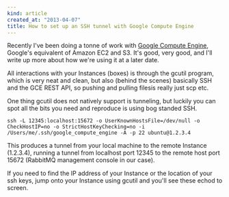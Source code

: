 ```yaml
---
kind: article
created_at: "2013-04-07"
title: How to set up an SSH tunnel with Google Compute Engine
---
```

Recently I've been doing a tonne of work with [Google Compute Engine](https://cloud.google.com/products/compute-engine), Google's equivalent of Amazon EC2 and S3.  It's good, very good, and I'll write up more about how we're using it at a later date.

All interactions with your Instances (boxes) is through the gcutil program, which is very neat and clean, but also (behind the scenes) basically SSH and the GCE REST API, so pushing and pulling filesis really just scp etc.

One thing gcutil does not natively support is tunneling, but luckily you can spot all the bits you need and reproduce is using bog standed SSH.

    ssh -L 12345:localhost:15672 -o UserKnownHostsFile=/dev/null -o CheckHostIP=no -o StrictHostKeyChecking=no -i /Users/me/.ssh/google_compute_engine -A -p 22 ubuntu@1.2.3.4

 This produces a tunnel from your local machine to the remote Instance (1.2.3.4), running a tunnel from localhost port 12345 to the remote host port 15672 (RabbitMQ management console in our case).

 If you need to find the IP address of your Instance or the location of your ssh keys, jump onto your Instance using gcutil and you'll see these echod to screen.